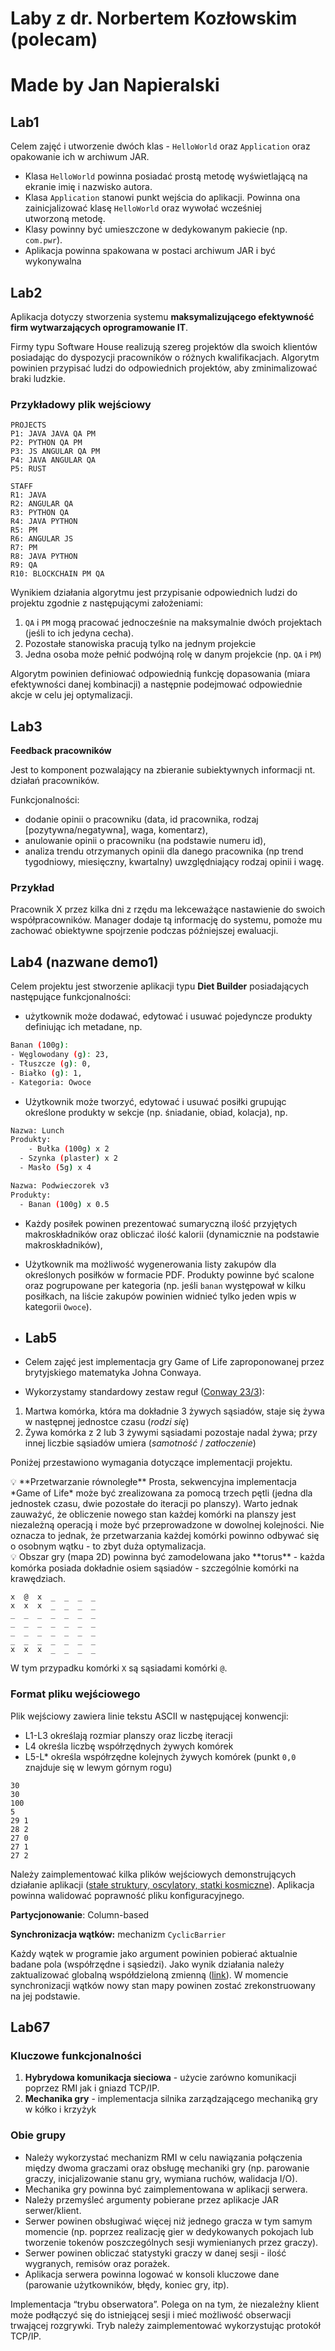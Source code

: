 # Laby z dr. Norbertem Kozłowskim (polecam)
# Made by Jan Napieralski

## Lab1
Celem zajęć i utworzenie dwóch klas - `HelloWorld` oraz `Application` oraz opakowanie ich w archiwum JAR.

- Klasa `HelloWorld` powinna posiadać prostą metodę wyświetlającą na ekranie imię i nazwisko autora.
- Klasa `Application` stanowi punkt wejścia do aplikacji. Powinna ona zainicjalizować klasę `HelloWorld` oraz wywołać wcześniej utworzoną metodę.
- Klasy powinny być umieszczone w dedykowanym pakiecie (np. `com.pwr`).
- Aplikacja powinna spakowana w postaci archiwum JAR i być wykonywalna

## Lab2
Aplikacja dotyczy stworzenia systemu **maksymalizującego efektywność firm wytwarzających oprogramowanie IT**.

Firmy typu Software House realizują szereg projektów dla swoich klientów posiadając do dyspozycji pracowników o różnych kwalifikacjach. Algorytm powinien przypisać ludzi do odpowiednich projektów, aby zminimalizować braki ludzkie.
### Przykładowy plik wejściowy
```
PROJECTS
P1: JAVA JAVA QA PM
P2: PYTHON QA PM
P3: JS ANGULAR QA PM
P4: JAVA ANGULAR QA
P5: RUST

STAFF
R1: JAVA
R2: ANGULAR QA
R3: PYTHON QA
R4: JAVA PYTHON
R5: PM
R6: ANGULAR JS
R7: PM
R8: JAVA PYTHON
R9: QA
R10: BLOCKCHAIN PM QA
```

Wynikiem działania algorytmu jest przypisanie odpowiednich ludzi do projektu zgodnie z następującymi założeniami:

1. `QA` i `PM` mogą pracować jednocześnie na maksymalnie dwóch projektach (jeśli to ich jedyna cecha).
2. Pozostałe stanowiska pracują tylko na jednym projekcie
3. Jedna osoba może pełnić podwójną rolę w danym projekcie (np. `QA` i `PM`)

Algorytm powinien definiować odpowiednią funkcję dopasowania (miara efektywności danej kombinacji) a następnie podejmować odpowiednie akcje w celu jej optymalizacji.


## Lab3
**Feedback pracowników**

Jest to komponent pozwalający na zbieranie subiektywnych informacji nt. działań pracowników.

Funkcjonalności:

- dodanie opinii o pracowniku (data, id pracownika, rodzaj [pozytywna/negatywna], waga, komentarz),
- anulowanie opinii o pracowniku (na podstawie numeru id),
- analiza trendu  otrzymanych opinii dla danego pracownika (np trend tygodniowy, miesięczny, kwartalny) uwzględniający rodzaj opinii i wagę.
### Przykład
Pracownik X przez kilka dni z rzędu ma lekceważące nastawienie do swoich współpracowników. Manager dodaje tą informację do systemu, pomoże mu zachować obiektywne spojrzenie podczas późniejszej ewaluacji.

## Lab4 (nazwane demo1)
Celem projektu jest stworzenie aplikacji typu **Diet Builder** posiadających następujące funkcjonalności:

- użytkownik może dodawać, edytować i usuwać pojedyncze produkty definiując ich metadane, np.

```bash
Banan (100g):
- Węglowodany (g): 23,
- Tłuszcze (g): 0,
- Białko (g): 1,
- Kategoria: Owoce
```

- Użytkownik może tworzyć, edytować i usuwać posiłki grupując określone produkty w sekcje (np. śniadanie, obiad, kolacja), np.

```bash
Nazwa: Lunch
Produkty:
	- Bułka (100g) x 2
  - Szynka (plaster) x 2
  - Masło (5g) x 4

Nazwa: Podwieczorek v3
Produkty:
  - Banan (100g) x 0.5
```

- Każdy posiłek powinen prezentować sumaryczną ilość przyjętych makroskładników oraz obliczać ilość kalorii (dynamicznie na podstawie makroskładników),
- Użytkownik ma możliwość wygenerowania listy zakupów dla określonych posiłków w formacie PDF. Produkty powinne być scalone oraz pogrupowane per kategoria (np. jeśli `banan` występował w kilku posiłkach, na liście zakupów powinien widnieć tylko jeden wpis w kategorii `Owoce`).

- ## Lab5
- Celem zajęć jest implementacja gry Game of Life zaproponowanej przez brytyjskiego matematyka Johna Conwaya.
- Wykorzystamy standardowy zestaw reguł ([Conway 23/3](https://pl.wikipedia.org/wiki/Gra_w_%C5%BCycie)):

1. Martwa komórka, która ma dokładnie 3 żywych sąsiadów, staje się żywa w następnej jednostce czasu (*rodzi się*)
2. Żywa komórka z 2 lub 3 żywymi sąsiadami pozostaje nadal żywa; przy innej liczbie sąsiadów umiera (*samotność* / *zatłoczenie*)

Poniżej przestawiono wymagania dotyczące implementacji projektu.

<aside>
💡 **Przetwarzanie równoległe**
Prosta, sekwencyjna implementacja *Game of Life* może być zrealizowana za pomocą trzech pętli (jedna dla jednostek czasu, dwie pozostałe do iteracji po planszy). Warto jednak zauważyć, że obliczenie nowego stan każdej komórki na planszy jest niezależną operacją i może być przeprowadzone w dowolnej kolejności. Nie oznacza to jednak, że przetwarzania każdej komórki powinno odbywać się o osobnym wątku - to zbyt duża optymalizacja.

</aside>

<aside>
💡 Obszar gry (mapa 2D) powinna być zamodelowana jako **torus** - każda komórka posiada dokładnie osiem sąsiadów - szczególnie komórki na krawędziach.

```
x  @  x  _  _  _  _
x  x  x  _  _  _  _
_  _  _  _  _  _  _
_  _  _  _  _  _  _
_  _  _  _  _  _  _
_  _  _  _  _  _  _
x  x  x  _  _  _  _
```

W tym przypadku komórki `X` są sąsiadami komórki `@`.

</aside>

### Format pliku wejściowego

Plik wejściowy zawiera linie tekstu ASCII w następującej konwencji:

- L1-L3 określają rozmiar planszy oraz liczbę iteracji
- L4 określa liczbę współrzędnych żywych komórek
- L5-L* określa współrzędne kolejnych żywych komórek (punkt `0,0` znajduje się w lewym górnym rogu)

```
30
30
100
5
29 1
28 2
27 0
27 1
27 2
```

Należy zaimplementować kilka plików wejściowych demonstrujących działanie aplikacji ([stałe struktury, oscylatory, statki kosmiczne](https://en.wikipedia.org/wiki/Conway's_Game_of_Life#Examples_of_patterns)). Aplikacja powinna walidować poprawność pliku konfiguracyjnego.

**Partycjonowanie**: Column-based

**Synchronizacja wątków:** mechanizm `CyclicBarrier`

Każdy wątek w programie jako argument powinien pobierać aktualnie badane pola (współrzędne i sąsiedzi). Jako wynik działania należy zaktualizować globalną współdzieloną zmienną ([link](https://www.baeldung.com/java-synchronized-collections)). W momencie synchronizacji wątków nowy stan mapy powinen zostać zrekonstruowany na jej podstawie.

## Lab67
### Kluczowe funkcjonalności

1. **Hybrydowa komunikacja sieciowa** - użycie zarówno komunikacji poprzez RMI jak i gniazd TCP/IP.
2. **Mechanika gry** - implementacja silnika zarządzającego mechaniką gry w kółko i krzyżyk

### Obie grupy

- Należy wykorzystać mechanizm RMI w celu nawiązania połączenia między dwoma graczami oraz obsługę mechaniki gry (np. parowanie graczy, inicjalizowanie stanu gry, wymiana ruchów, walidacja I/O).
- Mechanika gry powinna być zaimplementowana w aplikacji serwera.
- Należy przemyśleć argumenty pobierane przez aplikacje JAR serwer/klient.
- Serwer powinen obsługiwać więcej niż jednego gracza w tym samym momencie (np. poprzez realizację gier w dedykowanych pokojach lub tworzenie tokenów poszczególnych sesji wymienianych przez graczy).
- Serwer powinen obliczać statystyki graczy w danej sesji - ilość wygranych, remisów oraz porażek.
- Aplikacja serwera powinna logować w konsoli kluczowe dane (parowanie użytkowników, błędy, koniec gry, itp).

Implementacja “trybu obserwatora”. Polega on na tym, że niezależny klient może podłączyć się do istniejącej sesji i mieć możliwość obserwacji trwającej rozgrywki. Tryb należy zaimplementować wykorzystując protokół TCP/IP.
